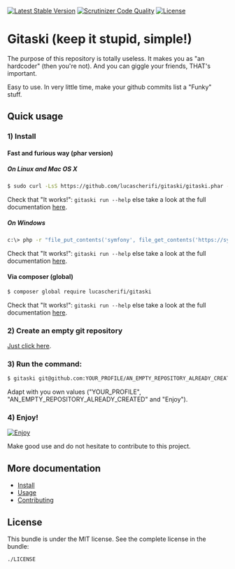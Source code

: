 [![Latest Stable Version](https://poser.pugx.org/lucascherifi/gitaski/v/stable)](https://packagist.org/packages/lucascherifi/gitaski) [![Scrutinizer Code Quality](https://scrutinizer-ci.com/g/lucascherifi/gitaski/badges/quality-score.png?b=master)](https://scrutinizer-ci.com/g/lucascherifi/gitaski/?branch=master) [![License](https://poser.pugx.org/lucascherifi/gitaski/license)](https://packagist.org/packages/lucascherifi/gitaski)

Gitaski (keep it stupid, simple!)
=================================

The purpose of this repository is totally useless. It makes you as "an hardcoder" (then you're not). And you can giggle your friends, THAT's important.

Easy to use. In very little time, make your github commits list a "Funky" stuff.

## Quick usage

### 1) Install

#### Fast and furious way (phar version)

##### On Linux and Mac OS X

```bash
$ sudo curl -LsS https://github.com/lucascherifi/gitaski/gitaski.phar -o /usr/local/bin/gitaski && sudo chmod a+x /usr/local/bin/gitaski
```
Check that "It works!": `gitaski run --help` else take a look at the full documentation [here](https://github.com/lucascherifi/gitaski/blob/master/doc/install.md).

##### On Windows

```bash
c:\> php -r "file_put_contents('symfony', file_get_contents('https://symfony.com/installer'));"
```
Check that "It works!": `gitaski run --help` else take a look at the full documentation [here](https://github.com/lucascherifi/gitaski/blob/master/doc/install.md).

#### Via composer (global)

```bash
$ composer global require lucascherifi/gitaski
```
Check that "It works!": `gitaski run --help` else take a look at the full documentation [here](https://github.com/lucascherifi/gitaski/blob/master/doc/install.md).

### 2) Create an empty git repository

[Just click here](https://github.com/new).

### 3) Run the command:

```bash
$ gitaski git@github.com:YOUR_PROFILE/AN_EMPTY_REPOSITORY_ALREADY_CREATED.git --use_text=Enjoy --force
```
Adapt with you own values ("YOUR_PROFILE", "AN_EMPTY_REPOSITORY_ALREADY_CREATED" and "Enjoy").

### 4) Enjoy!

[![Enjoy](https://github.com/lucascherifi/gitaski/blob/master/doc/enjoy.png)](https://github.com/lucascherifi/gitaski/blob/master/doc/install.md)

Make good use and do not hesitate to contribute to this project.

More documentation
------------------
- [Install](https://github.com/lucascherifi/gitaski/blob/master/doc/install.md)
- [Usage](https://github.com/lucascherifi/gitaski/blob/master/doc/usage.md)
- [Contributing](https://github.com/lucascherifi/gitaski/blob/master/doc/contributing.md)

License
-------

This bundle is under the MIT license. See the complete license in the bundle:

    ./LICENSE